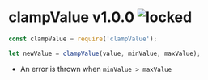 
# clampValue v1.0.0 ![locked](https://img.shields.io/badge/stability-locked-0084B6.svg?style=flat)

```js
const clampValue = require('clampValue');

let newValue = clampValue(value, minValue, maxValue);
```

- An error is thrown when `minValue > maxValue`
